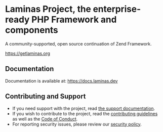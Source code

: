 # Laminas Project, the enterprise-ready PHP Framework and components

A community-supported, open source continuation of Zend Framework.

https://getlaminas.org

## Documentation

Documentation is available at: https://docs.laminas.dev

## Contributing and Support

- If you need support with the project, read [the support documentation](https://github.com/laminas/.github/blob/main/SUPPORT.md).
- If you wish to contribute to the project, read the [contributing guidelines](https://github.com/laminas/.github/blob/main/CONTRIBUTING.md) as well as the [Code of Conduct](https://github.com/laminas/.github/blob/main/CODE_OF_CONDUCT.md).
- For reporting security issues, please review our [security policy](https://github.com/laminas/.github/blob/main/SECURITY.md).
